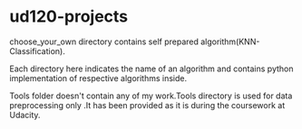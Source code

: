 ud120-projects
==============
choose_your_own directory contains self prepared algorithm(KNN-Classification).


Each directory here indicates the name of an algorithm and contains python implementation of respective algorithms inside. 


Tools folder doesn't contain any of my work.Tools directory is used for data preprocessing only .It has been provided as it is during the coursework at Udacity.

